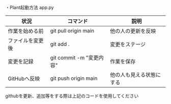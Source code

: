 ・Plant起動方法 app.py

| 状況       | コマンド                   | 説明           |
| --------- | ----------------------    | ------------ |
| 作業を始める前   | git pull origin main | 他の人の更新を反映    |
| ファイルを変更後  | git add .            | 変更をステージ      |
| 変更を記録     | git commit -m "変更内容" | 作業を保存        |
| GitHubへ反映 | git push origin main | 他の人も見える状態にする |
githubを更新、追加等をする際は上記のコードを使用してください